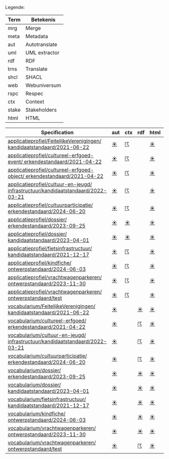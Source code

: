 Legende:

| Term | Betekenis |
| --- | --- |
| mrg | Merge |
| meta | Metadata |
| aut | Autotranslate |
| uml | UML extractor |
| rdf | RDF |
| trns | Translate |
| shcl | SHACL |
| web | Webuniversum |
| rspc | Respec |
| ctx | Context |
| stake | Stakeholders |
| html | HTML |

| Specification | aut | ctx | rdf | html | rspc | shcl | web | uml | mrg | trns | meta | stake |
| --- | --- | --- | --- | --- | --- | --- | --- | --- | --- | --- | --- | --- |
| [applicatieprofiel/FeitelijkeVerenigingen/ kandidaatstandaard/2021-06-22](/report4/doc/applicatieprofiel/FeitelijkeVerenigingen/kandidaatstandaard/2021-06-22) | [&#9728;](/report4/doc/applicatieprofiel/FeitelijkeVerenigingen/kandidaatstandaard/2021-06-22/autotranslate.report.md)| [&#9736;](/report4/doc/applicatieprofiel/FeitelijkeVerenigingen/kandidaatstandaard/2021-06-22/generator-jsonld-context.report.md)| | [&#9728;](/report4/doc/applicatieprofiel/FeitelijkeVerenigingen/kandidaatstandaard/2021-06-22/generator-html.report.md)| [&#9728;](/report4/doc/applicatieprofiel/FeitelijkeVerenigingen/kandidaatstandaard/2021-06-22/generator-respec.report.md)| [&#9736;](/report4/doc/applicatieprofiel/FeitelijkeVerenigingen/kandidaatstandaard/2021-06-22/generator-shacl.report.md)| [&#9728;](/report4/doc/applicatieprofiel/FeitelijkeVerenigingen/kandidaatstandaard/2021-06-22/generator-webuniversum-json.report.md)| [&#9729;](/report4/doc/applicatieprofiel/FeitelijkeVerenigingen/kandidaatstandaard/2021-06-22/oslo-converter-ea.report.md)| [&#9728;](/report4/doc/applicatieprofiel/FeitelijkeVerenigingen/kandidaatstandaard/2021-06-22/merge.report.md)| [&#9729;](/report4/doc/applicatieprofiel/FeitelijkeVerenigingen/kandidaatstandaard/2021-06-22/translate.report.md)| [&#9728;](/report4/doc/applicatieprofiel/FeitelijkeVerenigingen/kandidaatstandaard/2021-06-22/metadata.report.md)| [&#9728;](/report4/doc/applicatieprofiel/FeitelijkeVerenigingen/kandidaatstandaard/2021-06-22/oslo-stakeholders-converter.report.md)|
| [applicatieprofiel/cultureel-erfgoed-event/ erkendestandaard/2021-04-22](/report4/doc/applicatieprofiel/cultureel-erfgoed-event/erkendestandaard/2021-04-22) | [&#9728;](/report4/doc/applicatieprofiel/cultureel-erfgoed-event/erkendestandaard/2021-04-22/autotranslate.report.md)| [&#9736;](/report4/doc/applicatieprofiel/cultureel-erfgoed-event/erkendestandaard/2021-04-22/generator-jsonld-context.report.md)| | [&#9728;](/report4/doc/applicatieprofiel/cultureel-erfgoed-event/erkendestandaard/2021-04-22/generator-html.report.md)| [&#9736;](/report4/doc/applicatieprofiel/cultureel-erfgoed-event/erkendestandaard/2021-04-22/generator-respec.report.md)| [&#9736;](/report4/doc/applicatieprofiel/cultureel-erfgoed-event/erkendestandaard/2021-04-22/generator-shacl.report.md)| [&#9728;](/report4/doc/applicatieprofiel/cultureel-erfgoed-event/erkendestandaard/2021-04-22/generator-webuniversum-json.report.md)| [&#9729;](/report4/doc/applicatieprofiel/cultureel-erfgoed-event/erkendestandaard/2021-04-22/oslo-converter-ea.report.md)| [&#9728;](/report4/doc/applicatieprofiel/cultureel-erfgoed-event/erkendestandaard/2021-04-22/merge.report.md)| [&#9729;](/report4/doc/applicatieprofiel/cultureel-erfgoed-event/erkendestandaard/2021-04-22/translate.report.md)| [&#9728;](/report4/doc/applicatieprofiel/cultureel-erfgoed-event/erkendestandaard/2021-04-22/metadata.report.md)| [&#9728;](/report4/doc/applicatieprofiel/cultureel-erfgoed-event/erkendestandaard/2021-04-22/oslo-stakeholders-converter.report.md)|
| [applicatieprofiel/cultureel-erfgoed-object/ erkendestandaard/2021-04-22](/report4/doc/applicatieprofiel/cultureel-erfgoed-object/erkendestandaard/2021-04-22) | [&#9728;](/report4/doc/applicatieprofiel/cultureel-erfgoed-object/erkendestandaard/2021-04-22/autotranslate.report.md)| [&#9736;](/report4/doc/applicatieprofiel/cultureel-erfgoed-object/erkendestandaard/2021-04-22/generator-jsonld-context.report.md)| | [&#9728;](/report4/doc/applicatieprofiel/cultureel-erfgoed-object/erkendestandaard/2021-04-22/generator-html.report.md)| [&#9736;](/report4/doc/applicatieprofiel/cultureel-erfgoed-object/erkendestandaard/2021-04-22/generator-respec.report.md)| [&#9728;](/report4/doc/applicatieprofiel/cultureel-erfgoed-object/erkendestandaard/2021-04-22/generator-shacl.report.md)| [&#9728;](/report4/doc/applicatieprofiel/cultureel-erfgoed-object/erkendestandaard/2021-04-22/generator-webuniversum-json.report.md)| [&#9729;](/report4/doc/applicatieprofiel/cultureel-erfgoed-object/erkendestandaard/2021-04-22/oslo-converter-ea.report.md)| [&#9728;](/report4/doc/applicatieprofiel/cultureel-erfgoed-object/erkendestandaard/2021-04-22/merge.report.md)| [&#9729;](/report4/doc/applicatieprofiel/cultureel-erfgoed-object/erkendestandaard/2021-04-22/translate.report.md)| [&#9728;](/report4/doc/applicatieprofiel/cultureel-erfgoed-object/erkendestandaard/2021-04-22/metadata.report.md)| [&#9728;](/report4/doc/applicatieprofiel/cultureel-erfgoed-object/erkendestandaard/2021-04-22/oslo-stakeholders-converter.report.md)|
| [applicatieprofiel/cultuur-en-jeugd/ infrastructuur/kandidaatstandaard/2022-03-21](/report4/doc/applicatieprofiel/cultuur-en-jeugd/infrastructuur/kandidaatstandaard/2022-03-21) | [&#9728;](/report4/doc/applicatieprofiel/cultuur-en-jeugd/infrastructuur/kandidaatstandaard/2022-03-21/autotranslate.report.md)| [&#9736;](/report4/doc/applicatieprofiel/cultuur-en-jeugd/infrastructuur/kandidaatstandaard/2022-03-21/generator-jsonld-context.report.md)| | [&#9728;](/report4/doc/applicatieprofiel/cultuur-en-jeugd/infrastructuur/kandidaatstandaard/2022-03-21/generator-html.report.md)| [&#9736;](/report4/doc/applicatieprofiel/cultuur-en-jeugd/infrastructuur/kandidaatstandaard/2022-03-21/generator-respec.report.md)| [&#9736;](/report4/doc/applicatieprofiel/cultuur-en-jeugd/infrastructuur/kandidaatstandaard/2022-03-21/generator-shacl.report.md)| [&#9728;](/report4/doc/applicatieprofiel/cultuur-en-jeugd/infrastructuur/kandidaatstandaard/2022-03-21/generator-webuniversum-json.report.md)| [&#9729;](/report4/doc/applicatieprofiel/cultuur-en-jeugd/infrastructuur/kandidaatstandaard/2022-03-21/oslo-converter-ea.report.md)| [&#9728;](/report4/doc/applicatieprofiel/cultuur-en-jeugd/infrastructuur/kandidaatstandaard/2022-03-21/merge.report.md)| [&#9729;](/report4/doc/applicatieprofiel/cultuur-en-jeugd/infrastructuur/kandidaatstandaard/2022-03-21/translate.report.md)| [&#9728;](/report4/doc/applicatieprofiel/cultuur-en-jeugd/infrastructuur/kandidaatstandaard/2022-03-21/metadata.report.md)| [&#9728;](/report4/doc/applicatieprofiel/cultuur-en-jeugd/infrastructuur/kandidaatstandaard/2022-03-21/oslo-stakeholders-converter.report.md)|
| [applicatieprofiel/cultuurparticipatie/ erkendestandaard/2024-06-20](/report4/doc/applicatieprofiel/cultuurparticipatie/erkendestandaard/2024-06-20) | [&#9728;](/report4/doc/applicatieprofiel/cultuurparticipatie/erkendestandaard/2024-06-20/autotranslate.report.md)| [&#9736;](/report4/doc/applicatieprofiel/cultuurparticipatie/erkendestandaard/2024-06-20/generator-jsonld-context.report.md)| | [&#9728;](/report4/doc/applicatieprofiel/cultuurparticipatie/erkendestandaard/2024-06-20/generator-html.report.md)| [&#9728;](/report4/doc/applicatieprofiel/cultuurparticipatie/erkendestandaard/2024-06-20/generator-respec.report.md)| [&#9736;](/report4/doc/applicatieprofiel/cultuurparticipatie/erkendestandaard/2024-06-20/generator-shacl.report.md)| [&#9728;](/report4/doc/applicatieprofiel/cultuurparticipatie/erkendestandaard/2024-06-20/generator-webuniversum-json.report.md)| [&#9729;](/report4/doc/applicatieprofiel/cultuurparticipatie/erkendestandaard/2024-06-20/oslo-converter-ea.report.md)| [&#9728;](/report4/doc/applicatieprofiel/cultuurparticipatie/erkendestandaard/2024-06-20/merge.report.md)| [&#9729;](/report4/doc/applicatieprofiel/cultuurparticipatie/erkendestandaard/2024-06-20/translate.report.md)| [&#9728;](/report4/doc/applicatieprofiel/cultuurparticipatie/erkendestandaard/2024-06-20/metadata.report.md)| [&#9728;](/report4/doc/applicatieprofiel/cultuurparticipatie/erkendestandaard/2024-06-20/oslo-stakeholders-converter.report.md)|
| [applicatieprofiel/dossier/ erkendestandaard/2023-09-25](/report4/doc/applicatieprofiel/dossier/erkendestandaard/2023-09-25) | [&#9728;](/report4/doc/applicatieprofiel/dossier/erkendestandaard/2023-09-25/autotranslate.report.md)| [&#9728;](/report4/doc/applicatieprofiel/dossier/erkendestandaard/2023-09-25/generator-jsonld-context.report.md)| | [&#9728;](/report4/doc/applicatieprofiel/dossier/erkendestandaard/2023-09-25/generator-html.report.md)| [&#9728;](/report4/doc/applicatieprofiel/dossier/erkendestandaard/2023-09-25/generator-respec.report.md)| [&#9728;](/report4/doc/applicatieprofiel/dossier/erkendestandaard/2023-09-25/generator-shacl.report.md)| [&#9728;](/report4/doc/applicatieprofiel/dossier/erkendestandaard/2023-09-25/generator-webuniversum-json.report.md)| [&#9729;](/report4/doc/applicatieprofiel/dossier/erkendestandaard/2023-09-25/oslo-converter-ea.report.md)| [&#9728;](/report4/doc/applicatieprofiel/dossier/erkendestandaard/2023-09-25/merge.report.md)| [&#9729;](/report4/doc/applicatieprofiel/dossier/erkendestandaard/2023-09-25/translate.report.md)| [&#9728;](/report4/doc/applicatieprofiel/dossier/erkendestandaard/2023-09-25/metadata.report.md)| [&#9728;](/report4/doc/applicatieprofiel/dossier/erkendestandaard/2023-09-25/oslo-stakeholders-converter.report.md)|
| [applicatieprofiel/dossier/ kandidaatstandaard/2023-04-01](/report4/doc/applicatieprofiel/dossier/kandidaatstandaard/2023-04-01) | [&#9728;](/report4/doc/applicatieprofiel/dossier/kandidaatstandaard/2023-04-01/autotranslate.report.md)| [&#9728;](/report4/doc/applicatieprofiel/dossier/kandidaatstandaard/2023-04-01/generator-jsonld-context.report.md)| | [&#9728;](/report4/doc/applicatieprofiel/dossier/kandidaatstandaard/2023-04-01/generator-html.report.md)| [&#9728;](/report4/doc/applicatieprofiel/dossier/kandidaatstandaard/2023-04-01/generator-respec.report.md)| [&#9728;](/report4/doc/applicatieprofiel/dossier/kandidaatstandaard/2023-04-01/generator-shacl.report.md)| [&#9728;](/report4/doc/applicatieprofiel/dossier/kandidaatstandaard/2023-04-01/generator-webuniversum-json.report.md)| [&#9729;](/report4/doc/applicatieprofiel/dossier/kandidaatstandaard/2023-04-01/oslo-converter-ea.report.md)| [&#9728;](/report4/doc/applicatieprofiel/dossier/kandidaatstandaard/2023-04-01/merge.report.md)| [&#9729;](/report4/doc/applicatieprofiel/dossier/kandidaatstandaard/2023-04-01/translate.report.md)| [&#9728;](/report4/doc/applicatieprofiel/dossier/kandidaatstandaard/2023-04-01/metadata.report.md)| [&#9728;](/report4/doc/applicatieprofiel/dossier/kandidaatstandaard/2023-04-01/oslo-stakeholders-converter.report.md)|
| [applicatieprofiel/fietsinfrastructuur/ kandidaatstandaard/2021-12-17](/report4/doc/applicatieprofiel/fietsinfrastructuur/kandidaatstandaard/2021-12-17) | [&#9728;](/report4/doc/applicatieprofiel/fietsinfrastructuur/kandidaatstandaard/2021-12-17/autotranslate.report.md)| [&#9736;](/report4/doc/applicatieprofiel/fietsinfrastructuur/kandidaatstandaard/2021-12-17/generator-jsonld-context.report.md)| | [&#9728;](/report4/doc/applicatieprofiel/fietsinfrastructuur/kandidaatstandaard/2021-12-17/generator-html.report.md)| [&#9728;](/report4/doc/applicatieprofiel/fietsinfrastructuur/kandidaatstandaard/2021-12-17/generator-respec.report.md)| [&#9728;](/report4/doc/applicatieprofiel/fietsinfrastructuur/kandidaatstandaard/2021-12-17/generator-shacl.report.md)| [&#9728;](/report4/doc/applicatieprofiel/fietsinfrastructuur/kandidaatstandaard/2021-12-17/generator-webuniversum-json.report.md)| [&#9729;](/report4/doc/applicatieprofiel/fietsinfrastructuur/kandidaatstandaard/2021-12-17/oslo-converter-ea.report.md)| [&#9728;](/report4/doc/applicatieprofiel/fietsinfrastructuur/kandidaatstandaard/2021-12-17/merge.report.md)| [&#9729;](/report4/doc/applicatieprofiel/fietsinfrastructuur/kandidaatstandaard/2021-12-17/translate.report.md)| [&#9728;](/report4/doc/applicatieprofiel/fietsinfrastructuur/kandidaatstandaard/2021-12-17/metadata.report.md)| [&#9728;](/report4/doc/applicatieprofiel/fietsinfrastructuur/kandidaatstandaard/2021-12-17/oslo-stakeholders-converter.report.md)|
| [applicatieprofiel/kindfiche/ ontwerpstandaard/2024-06-03](/report4/doc/applicatieprofiel/kindfiche/ontwerpstandaard/2024-06-03) | [&#9728;](/report4/doc/applicatieprofiel/kindfiche/ontwerpstandaard/2024-06-03/autotranslate.report.md)| [&#9736;](/report4/doc/applicatieprofiel/kindfiche/ontwerpstandaard/2024-06-03/generator-jsonld-context.report.md)| | [&#9728;](/report4/doc/applicatieprofiel/kindfiche/ontwerpstandaard/2024-06-03/generator-html.report.md)| [&#9736;](/report4/doc/applicatieprofiel/kindfiche/ontwerpstandaard/2024-06-03/generator-respec.report.md)| [&#9736;](/report4/doc/applicatieprofiel/kindfiche/ontwerpstandaard/2024-06-03/generator-shacl.report.md)| [&#9728;](/report4/doc/applicatieprofiel/kindfiche/ontwerpstandaard/2024-06-03/generator-webuniversum-json.report.md)| [&#9729;](/report4/doc/applicatieprofiel/kindfiche/ontwerpstandaard/2024-06-03/oslo-converter-ea.report.md)| [&#9728;](/report4/doc/applicatieprofiel/kindfiche/ontwerpstandaard/2024-06-03/merge.report.md)| [&#9729;](/report4/doc/applicatieprofiel/kindfiche/ontwerpstandaard/2024-06-03/translate.report.md)| [&#9728;](/report4/doc/applicatieprofiel/kindfiche/ontwerpstandaard/2024-06-03/metadata.report.md)| [&#9728;](/report4/doc/applicatieprofiel/kindfiche/ontwerpstandaard/2024-06-03/oslo-stakeholders-converter.report.md)|
| [applicatieprofiel/vrachtwagenparkeren/ ontwerpstandaard/2023-11-30](/report4/doc/applicatieprofiel/vrachtwagenparkeren/ontwerpstandaard/2023-11-30) | [&#9728;](/report4/doc/applicatieprofiel/vrachtwagenparkeren/ontwerpstandaard/2023-11-30/autotranslate.report.md)| [&#9736;](/report4/doc/applicatieprofiel/vrachtwagenparkeren/ontwerpstandaard/2023-11-30/generator-jsonld-context.report.md)| | [&#9728;](/report4/doc/applicatieprofiel/vrachtwagenparkeren/ontwerpstandaard/2023-11-30/generator-html.report.md)| [&#9736;](/report4/doc/applicatieprofiel/vrachtwagenparkeren/ontwerpstandaard/2023-11-30/generator-respec.report.md)| [&#9736;](/report4/doc/applicatieprofiel/vrachtwagenparkeren/ontwerpstandaard/2023-11-30/generator-shacl.report.md)| [&#9728;](/report4/doc/applicatieprofiel/vrachtwagenparkeren/ontwerpstandaard/2023-11-30/generator-webuniversum-json.report.md)| [&#9729;](/report4/doc/applicatieprofiel/vrachtwagenparkeren/ontwerpstandaard/2023-11-30/oslo-converter-ea.report.md)| [&#9728;](/report4/doc/applicatieprofiel/vrachtwagenparkeren/ontwerpstandaard/2023-11-30/merge.report.md)| [&#9729;](/report4/doc/applicatieprofiel/vrachtwagenparkeren/ontwerpstandaard/2023-11-30/translate.report.md)| [&#9729;](/report4/doc/applicatieprofiel/vrachtwagenparkeren/ontwerpstandaard/2023-11-30/metadata.report.md)| [&#9728;](/report4/doc/applicatieprofiel/vrachtwagenparkeren/ontwerpstandaard/2023-11-30/oslo-stakeholders-converter.report.md)|
| [applicatieprofiel/vrachtwagenparkeren/ ontwerpstandaard/test](/report4/doc/applicatieprofiel/vrachtwagenparkeren/ontwerpstandaard/test) | [&#9728;](/report4/doc/applicatieprofiel/vrachtwagenparkeren/ontwerpstandaard/test/autotranslate.report.md)| [&#9736;](/report4/doc/applicatieprofiel/vrachtwagenparkeren/ontwerpstandaard/test/generator-jsonld-context.report.md)| | [&#9728;](/report4/doc/applicatieprofiel/vrachtwagenparkeren/ontwerpstandaard/test/generator-html.report.md)| [&#9736;](/report4/doc/applicatieprofiel/vrachtwagenparkeren/ontwerpstandaard/test/generator-respec.report.md)| [&#9736;](/report4/doc/applicatieprofiel/vrachtwagenparkeren/ontwerpstandaard/test/generator-shacl.report.md)| [&#9728;](/report4/doc/applicatieprofiel/vrachtwagenparkeren/ontwerpstandaard/test/generator-webuniversum-json.report.md)| [&#9729;](/report4/doc/applicatieprofiel/vrachtwagenparkeren/ontwerpstandaard/test/oslo-converter-ea.report.md)| [&#9728;](/report4/doc/applicatieprofiel/vrachtwagenparkeren/ontwerpstandaard/test/merge.report.md)| [&#9729;](/report4/doc/applicatieprofiel/vrachtwagenparkeren/ontwerpstandaard/test/translate.report.md)| [&#9729;](/report4/doc/applicatieprofiel/vrachtwagenparkeren/ontwerpstandaard/test/metadata.report.md)| [&#9728;](/report4/doc/applicatieprofiel/vrachtwagenparkeren/ontwerpstandaard/test/oslo-stakeholders-converter.report.md)|
| [vocabularium/FeitelijkeVerenigingen/ kandidaatstandaard/2021-06-22](/report4/doc/vocabularium/FeitelijkeVerenigingen/kandidaatstandaard/2021-06-22) | [&#9728;](/report4/doc/vocabularium/FeitelijkeVerenigingen/kandidaatstandaard/2021-06-22/autotranslate.report.md)| | [&#9728;](/report4/doc/vocabularium/FeitelijkeVerenigingen/kandidaatstandaard/2021-06-22/generator-rdf.report.md)| [&#9728;](/report4/doc/vocabularium/FeitelijkeVerenigingen/kandidaatstandaard/2021-06-22/generator-html.report.md)| [&#9728;](/report4/doc/vocabularium/FeitelijkeVerenigingen/kandidaatstandaard/2021-06-22/generator-respec.report.md)| | [&#9728;](/report4/doc/vocabularium/FeitelijkeVerenigingen/kandidaatstandaard/2021-06-22/generator-webuniversum-json.report.md)| [&#9729;](/report4/doc/vocabularium/FeitelijkeVerenigingen/kandidaatstandaard/2021-06-22/oslo-converter-ea.report.md)| [&#9728;](/report4/doc/vocabularium/FeitelijkeVerenigingen/kandidaatstandaard/2021-06-22/merge.report.md)| [&#9729;](/report4/doc/vocabularium/FeitelijkeVerenigingen/kandidaatstandaard/2021-06-22/translate.report.md)| [&#9728;](/report4/doc/vocabularium/FeitelijkeVerenigingen/kandidaatstandaard/2021-06-22/metadata.report.md)| [&#9728;](/report4/doc/vocabularium/FeitelijkeVerenigingen/kandidaatstandaard/2021-06-22/oslo-stakeholders-converter.report.md)|
| [vocabularium/cultureel-erfgoed/ erkendestandaard/2021-04-22](/report4/doc/vocabularium/cultureel-erfgoed/erkendestandaard/2021-04-22) | [&#9728;](/report4/doc/vocabularium/cultureel-erfgoed/erkendestandaard/2021-04-22/autotranslate.report.md)| | [&#9736;](/report4/doc/vocabularium/cultureel-erfgoed/erkendestandaard/2021-04-22/generator-rdf.report.md)| [&#9728;](/report4/doc/vocabularium/cultureel-erfgoed/erkendestandaard/2021-04-22/generator-html.report.md)| [&#9728;](/report4/doc/vocabularium/cultureel-erfgoed/erkendestandaard/2021-04-22/generator-respec.report.md)| | [&#9728;](/report4/doc/vocabularium/cultureel-erfgoed/erkendestandaard/2021-04-22/generator-webuniversum-json.report.md)| [&#9729;](/report4/doc/vocabularium/cultureel-erfgoed/erkendestandaard/2021-04-22/oslo-converter-ea.report.md)| [&#9728;](/report4/doc/vocabularium/cultureel-erfgoed/erkendestandaard/2021-04-22/merge.report.md)| [&#9729;](/report4/doc/vocabularium/cultureel-erfgoed/erkendestandaard/2021-04-22/translate.report.md)| [&#9728;](/report4/doc/vocabularium/cultureel-erfgoed/erkendestandaard/2021-04-22/metadata.report.md)| [&#9728;](/report4/doc/vocabularium/cultureel-erfgoed/erkendestandaard/2021-04-22/oslo-stakeholders-converter.report.md)|
| [vocabularium/cultuur-en-jeugd/ infrastructuur/kandidaatstandaard/2022-03-21](/report4/doc/vocabularium/cultuur-en-jeugd/infrastructuur/kandidaatstandaard/2022-03-21) | [&#9728;](/report4/doc/vocabularium/cultuur-en-jeugd/infrastructuur/kandidaatstandaard/2022-03-21/autotranslate.report.md)| | [&#9736;](/report4/doc/vocabularium/cultuur-en-jeugd/infrastructuur/kandidaatstandaard/2022-03-21/generator-rdf.report.md)| [&#9728;](/report4/doc/vocabularium/cultuur-en-jeugd/infrastructuur/kandidaatstandaard/2022-03-21/generator-html.report.md)| [&#9728;](/report4/doc/vocabularium/cultuur-en-jeugd/infrastructuur/kandidaatstandaard/2022-03-21/generator-respec.report.md)| | [&#9728;](/report4/doc/vocabularium/cultuur-en-jeugd/infrastructuur/kandidaatstandaard/2022-03-21/generator-webuniversum-json.report.md)| [&#9729;](/report4/doc/vocabularium/cultuur-en-jeugd/infrastructuur/kandidaatstandaard/2022-03-21/oslo-converter-ea.report.md)| [&#9728;](/report4/doc/vocabularium/cultuur-en-jeugd/infrastructuur/kandidaatstandaard/2022-03-21/merge.report.md)| [&#9729;](/report4/doc/vocabularium/cultuur-en-jeugd/infrastructuur/kandidaatstandaard/2022-03-21/translate.report.md)| [&#9728;](/report4/doc/vocabularium/cultuur-en-jeugd/infrastructuur/kandidaatstandaard/2022-03-21/metadata.report.md)| [&#9728;](/report4/doc/vocabularium/cultuur-en-jeugd/infrastructuur/kandidaatstandaard/2022-03-21/oslo-stakeholders-converter.report.md)|
| [vocabularium/cultuurparticipatie/ erkendestandaard/2024-06-20](/report4/doc/vocabularium/cultuurparticipatie/erkendestandaard/2024-06-20) | [&#9728;](/report4/doc/vocabularium/cultuurparticipatie/erkendestandaard/2024-06-20/autotranslate.report.md)| | [&#9736;](/report4/doc/vocabularium/cultuurparticipatie/erkendestandaard/2024-06-20/generator-rdf.report.md)| [&#9728;](/report4/doc/vocabularium/cultuurparticipatie/erkendestandaard/2024-06-20/generator-html.report.md)| [&#9728;](/report4/doc/vocabularium/cultuurparticipatie/erkendestandaard/2024-06-20/generator-respec.report.md)| | [&#9728;](/report4/doc/vocabularium/cultuurparticipatie/erkendestandaard/2024-06-20/generator-webuniversum-json.report.md)| [&#9729;](/report4/doc/vocabularium/cultuurparticipatie/erkendestandaard/2024-06-20/oslo-converter-ea.report.md)| [&#9728;](/report4/doc/vocabularium/cultuurparticipatie/erkendestandaard/2024-06-20/merge.report.md)| [&#9729;](/report4/doc/vocabularium/cultuurparticipatie/erkendestandaard/2024-06-20/translate.report.md)| [&#9728;](/report4/doc/vocabularium/cultuurparticipatie/erkendestandaard/2024-06-20/metadata.report.md)| [&#9728;](/report4/doc/vocabularium/cultuurparticipatie/erkendestandaard/2024-06-20/oslo-stakeholders-converter.report.md)|
| [vocabularium/dossier/ erkendestandaard/2023-09-25](/report4/doc/vocabularium/dossier/erkendestandaard/2023-09-25) | [&#9728;](/report4/doc/vocabularium/dossier/erkendestandaard/2023-09-25/autotranslate.report.md)| | [&#9728;](/report4/doc/vocabularium/dossier/erkendestandaard/2023-09-25/generator-rdf.report.md)| [&#9728;](/report4/doc/vocabularium/dossier/erkendestandaard/2023-09-25/generator-html.report.md)| [&#9728;](/report4/doc/vocabularium/dossier/erkendestandaard/2023-09-25/generator-respec.report.md)| | [&#9728;](/report4/doc/vocabularium/dossier/erkendestandaard/2023-09-25/generator-webuniversum-json.report.md)| [&#9729;](/report4/doc/vocabularium/dossier/erkendestandaard/2023-09-25/oslo-converter-ea.report.md)| [&#9728;](/report4/doc/vocabularium/dossier/erkendestandaard/2023-09-25/merge.report.md)| [&#9729;](/report4/doc/vocabularium/dossier/erkendestandaard/2023-09-25/translate.report.md)| [&#9728;](/report4/doc/vocabularium/dossier/erkendestandaard/2023-09-25/metadata.report.md)| [&#9728;](/report4/doc/vocabularium/dossier/erkendestandaard/2023-09-25/oslo-stakeholders-converter.report.md)|
| [vocabularium/dossier/ kandidaatstandaard/2023-04-01](/report4/doc/vocabularium/dossier/kandidaatstandaard/2023-04-01) | [&#9728;](/report4/doc/vocabularium/dossier/kandidaatstandaard/2023-04-01/autotranslate.report.md)| | [&#9728;](/report4/doc/vocabularium/dossier/kandidaatstandaard/2023-04-01/generator-rdf.report.md)| [&#9728;](/report4/doc/vocabularium/dossier/kandidaatstandaard/2023-04-01/generator-html.report.md)| [&#9728;](/report4/doc/vocabularium/dossier/kandidaatstandaard/2023-04-01/generator-respec.report.md)| | [&#9728;](/report4/doc/vocabularium/dossier/kandidaatstandaard/2023-04-01/generator-webuniversum-json.report.md)| [&#9729;](/report4/doc/vocabularium/dossier/kandidaatstandaard/2023-04-01/oslo-converter-ea.report.md)| [&#9728;](/report4/doc/vocabularium/dossier/kandidaatstandaard/2023-04-01/merge.report.md)| [&#9729;](/report4/doc/vocabularium/dossier/kandidaatstandaard/2023-04-01/translate.report.md)| [&#9728;](/report4/doc/vocabularium/dossier/kandidaatstandaard/2023-04-01/metadata.report.md)| [&#9728;](/report4/doc/vocabularium/dossier/kandidaatstandaard/2023-04-01/oslo-stakeholders-converter.report.md)|
| [vocabularium/fietsinfrastructuur/ kandidaatstandaard/2021-12-17](/report4/doc/vocabularium/fietsinfrastructuur/kandidaatstandaard/2021-12-17) | [&#9728;](/report4/doc/vocabularium/fietsinfrastructuur/kandidaatstandaard/2021-12-17/autotranslate.report.md)| | [&#9728;](/report4/doc/vocabularium/fietsinfrastructuur/kandidaatstandaard/2021-12-17/generator-rdf.report.md)| [&#9728;](/report4/doc/vocabularium/fietsinfrastructuur/kandidaatstandaard/2021-12-17/generator-html.report.md)| [&#9728;](/report4/doc/vocabularium/fietsinfrastructuur/kandidaatstandaard/2021-12-17/generator-respec.report.md)| | [&#9728;](/report4/doc/vocabularium/fietsinfrastructuur/kandidaatstandaard/2021-12-17/generator-webuniversum-json.report.md)| [&#9729;](/report4/doc/vocabularium/fietsinfrastructuur/kandidaatstandaard/2021-12-17/oslo-converter-ea.report.md)| [&#9728;](/report4/doc/vocabularium/fietsinfrastructuur/kandidaatstandaard/2021-12-17/merge.report.md)| [&#9729;](/report4/doc/vocabularium/fietsinfrastructuur/kandidaatstandaard/2021-12-17/translate.report.md)| [&#9728;](/report4/doc/vocabularium/fietsinfrastructuur/kandidaatstandaard/2021-12-17/metadata.report.md)| [&#9728;](/report4/doc/vocabularium/fietsinfrastructuur/kandidaatstandaard/2021-12-17/oslo-stakeholders-converter.report.md)|
| [vocabularium/kindfiche/ ontwerpstandaard/2024-06-03](/report4/doc/vocabularium/kindfiche/ontwerpstandaard/2024-06-03) | [&#9728;](/report4/doc/vocabularium/kindfiche/ontwerpstandaard/2024-06-03/autotranslate.report.md)| | [&#9728;](/report4/doc/vocabularium/kindfiche/ontwerpstandaard/2024-06-03/generator-rdf.report.md)| [&#9728;](/report4/doc/vocabularium/kindfiche/ontwerpstandaard/2024-06-03/generator-html.report.md)| [&#9728;](/report4/doc/vocabularium/kindfiche/ontwerpstandaard/2024-06-03/generator-respec.report.md)| | [&#9728;](/report4/doc/vocabularium/kindfiche/ontwerpstandaard/2024-06-03/generator-webuniversum-json.report.md)| [&#9729;](/report4/doc/vocabularium/kindfiche/ontwerpstandaard/2024-06-03/oslo-converter-ea.report.md)| [&#9728;](/report4/doc/vocabularium/kindfiche/ontwerpstandaard/2024-06-03/merge.report.md)| [&#9729;](/report4/doc/vocabularium/kindfiche/ontwerpstandaard/2024-06-03/translate.report.md)| [&#9728;](/report4/doc/vocabularium/kindfiche/ontwerpstandaard/2024-06-03/metadata.report.md)| [&#9728;](/report4/doc/vocabularium/kindfiche/ontwerpstandaard/2024-06-03/oslo-stakeholders-converter.report.md)|
| [vocabularium/vrachtwagenparkeren/ ontwerpstandaard/2023-11-30](/report4/doc/vocabularium/vrachtwagenparkeren/ontwerpstandaard/2023-11-30) | [&#9728;](/report4/doc/vocabularium/vrachtwagenparkeren/ontwerpstandaard/2023-11-30/autotranslate.report.md)| | [&#9728;](/report4/doc/vocabularium/vrachtwagenparkeren/ontwerpstandaard/2023-11-30/generator-rdf.report.md)| [&#9728;](/report4/doc/vocabularium/vrachtwagenparkeren/ontwerpstandaard/2023-11-30/generator-html.report.md)| [&#9728;](/report4/doc/vocabularium/vrachtwagenparkeren/ontwerpstandaard/2023-11-30/generator-respec.report.md)| | [&#9728;](/report4/doc/vocabularium/vrachtwagenparkeren/ontwerpstandaard/2023-11-30/generator-webuniversum-json.report.md)| [&#9729;](/report4/doc/vocabularium/vrachtwagenparkeren/ontwerpstandaard/2023-11-30/oslo-converter-ea.report.md)| [&#9728;](/report4/doc/vocabularium/vrachtwagenparkeren/ontwerpstandaard/2023-11-30/merge.report.md)| [&#9729;](/report4/doc/vocabularium/vrachtwagenparkeren/ontwerpstandaard/2023-11-30/translate.report.md)| [&#9729;](/report4/doc/vocabularium/vrachtwagenparkeren/ontwerpstandaard/2023-11-30/metadata.report.md)| [&#9728;](/report4/doc/vocabularium/vrachtwagenparkeren/ontwerpstandaard/2023-11-30/oslo-stakeholders-converter.report.md)|
| [vocabularium/vrachtwagenparkeren/ ontwerpstandaard/test](/report4/doc/vocabularium/vrachtwagenparkeren/ontwerpstandaard/test) | [&#9728;](/report4/doc/vocabularium/vrachtwagenparkeren/ontwerpstandaard/test/autotranslate.report.md)| | [&#9736;](/report4/doc/vocabularium/vrachtwagenparkeren/ontwerpstandaard/test/generator-rdf.report.md)| [&#9728;](/report4/doc/vocabularium/vrachtwagenparkeren/ontwerpstandaard/test/generator-html.report.md)| [&#9728;](/report4/doc/vocabularium/vrachtwagenparkeren/ontwerpstandaard/test/generator-respec.report.md)| | [&#9728;](/report4/doc/vocabularium/vrachtwagenparkeren/ontwerpstandaard/test/generator-webuniversum-json.report.md)| [&#9729;](/report4/doc/vocabularium/vrachtwagenparkeren/ontwerpstandaard/test/oslo-converter-ea.report.md)| [&#9728;](/report4/doc/vocabularium/vrachtwagenparkeren/ontwerpstandaard/test/merge.report.md)| [&#9729;](/report4/doc/vocabularium/vrachtwagenparkeren/ontwerpstandaard/test/translate.report.md)| [&#9729;](/report4/doc/vocabularium/vrachtwagenparkeren/ontwerpstandaard/test/metadata.report.md)| [&#9728;](/report4/doc/vocabularium/vrachtwagenparkeren/ontwerpstandaard/test/oslo-stakeholders-converter.report.md)|
